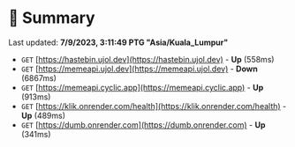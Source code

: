 # 📖 Summary
Last updated: **7/9/2023, 3:11:49 PTG "Asia/Kuala_Lumpur"**

- `GET` [https://hastebin.ujol.dev](https://hastebin.ujol.dev) - **Up** (558ms)
- `GET` [https://memeapi.ujol.dev](https://memeapi.ujol.dev) - **Down** (6867ms)
- `GET` [https://memeapi.cyclic.app](https://memeapi.cyclic.app) - **Up** (913ms)
- `GET` [https://klik.onrender.com/health](https://klik.onrender.com/health) - **Up** (489ms)
- `GET` [https://dumb.onrender.com](https://dumb.onrender.com) - **Up** (341ms)
